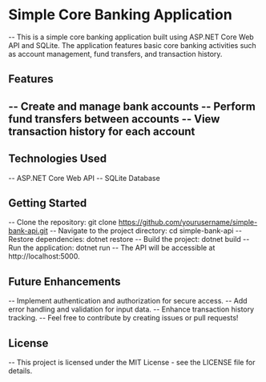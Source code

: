 # Simple Core Banking Application

-- This is a simple core banking application built using ASP.NET Core Web API and SQLite. The application features basic core banking activities such as account management, fund transfers, and transaction history.

## Features
-- Create and manage bank accounts
-- Perform fund transfers between accounts
-- View transaction history for each account
-----------------------------------------------------------------------------
## Technologies Used
-- ASP.NET Core Web API
-- SQLite Database

## Getting Started
-- Clone the repository: git clone https://github.com/yourusername/simple-bank-api.git
-- Navigate to the project directory: cd simple-bank-api
-- Restore dependencies: dotnet restore
-- Build the project: dotnet build
-- Run the application: dotnet run
-- The API will be accessible at http://localhost:5000.


## Future Enhancements
-- Implement authentication and authorization for secure access.
-- Add error handling and validation for input data.
-- Enhance transaction history tracking.
-- Feel free to contribute by creating issues or pull requests!

## License
-- This project is licensed under the MIT License - see the LICENSE file for details.